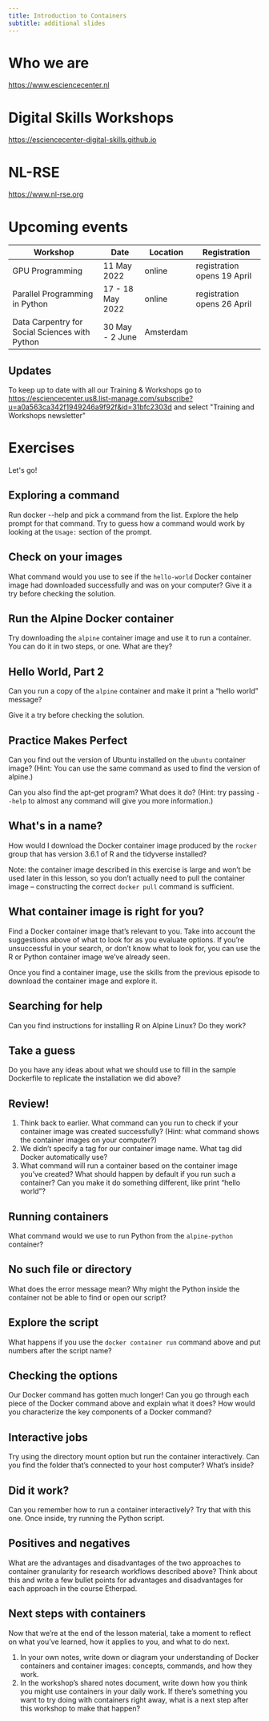 ```yaml
---
title: Introduction to Containers 
subtitle: additional slides
---
```


# Who we are
https://www.esciencecenter.nl

# Digital Skills Workshops
https://esciencecenter-digital-skills.github.io

# NL-RSE
https://www.nl-rse.org

# Upcoming events
|Workshop|Date|Location|Registration|
|-|-|-|-|
|GPU Programming|11 May 2022|online|registration opens 19 April|
|Parallel Programming in Python| 17 - 18 May 2022| online|registration opens 26 April|
|Data Carpentry for Social Sciences with Python| 30 May - 2 June| Amsterdam | |

## Updates
To keep up to date with all our Training & Workshops go to
https://esciencecenter.us8.list-manage.com/subscribe?u=a0a563ca342f1949246a9f92f&id=31bfc2303d
and select "Training and Workshops newsletter"

# Exercises
Let's go!

## Exploring a command
Run docker --help and pick a command from the list.
Explore the help prompt for that command. Try to guess how a command
would work by looking at the `Usage:` section of the prompt.

## Check on your images
What command would you use to see if the `hello-world` Docker container 
image had downloaded successfully and was on your computer? Give it a try
before checking the solution.

## Run the Alpine Docker container
Try downloading the `alpine` container image and use it to run a container.
You can do it in two steps, or one. What are they?

## Hello World, Part 2
Can you run a copy of the `alpine` container and make it print a “hello world” message?

Give it a try before checking the solution.

## Practice Makes Perfect
Can you find out the version of Ubuntu installed on the `ubuntu` container image? (Hint: You can use the same command as used to find the version of alpine.)

Can you also find the apt-get program? What does it do? (Hint: try passing `--help` to almost any command will give you more information.)

## What's in a name?
How would I download the Docker container image produced by the `rocker` group that has version 3.6.1 of R and the tidyverse installed?

Note: the container image described in this exercise is large and won’t 
be used later in this lesson, so you don’t actually need to pull the container image – constructing the correct `docker pull` command is sufficient.

## What container image is right for you?
Find a Docker container image that’s relevant to you. Take into account the suggestions above of what to look for as you evaluate options. If you’re unsuccessful in your search, or don’t know what to look for, you can use the R or Python container image we’ve already seen.

Once you find a container image, use the skills from the previous episode to download the container image and explore it.

## Searching for help
Can you find instructions for installing R on Alpine Linux? Do they work?

## Take a guess
Do you have any ideas about what we should use to fill in the sample Dockerfile to replicate the installation we did above?

## Review!
1. Think back to earlier. What command can you run to check if your container image was created successfully? (Hint: what command shows the container images on your computer?)
2. We didn’t specify a tag for our container image name. What tag did Docker automatically use?
3. What command will run a container based on the container image you’ve created? What should happen by default if you run such a container? Can you make it do something different, like print “hello world”?

## Running containers
What command would we use to run Python from the `alpine-python` container?

## No such file or directory
What does the error message mean? Why might the Python inside the container not be able to find or open our script?

## Explore the script
What happens if you use the `docker container run` command above and put numbers after the script name?

## Checking the options
Our Docker command has gotten much longer! Can you go through each piece of the Docker command above and explain what it does? How would you characterize the key components of a Docker command?

## Interactive jobs
Try using the directory mount option but run the container interactively. Can you find the folder that’s connected to your host computer? What’s inside?

## Did it work?
Can you remember how to run a container interactively? Try that with this one. Once inside, try running the Python script.

## Positives and negatives
What are the advantages and disadvantages of the two approaches to container granularity for research workflows described above? Think about this and write a few bullet points for advantages and disadvantages for each approach in the course Etherpad.

## Next steps with containers
Now that we’re at the end of the lesson material, take a moment to reflect on what you’ve learned, how it applies to you, and what to do next.
1. In your own notes, write down or diagram your understanding of Docker containers and container images: concepts, commands, and how they work. 
2. In the workshop’s shared notes document, write down how you think you might use containers in your daily work. If there’s something you want to try doing with containers right away, what is a next step after this workshop to make that happen?

